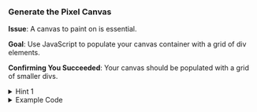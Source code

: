 ### **Generate the Pixel Canvas**

**Issue**: A canvas to paint on is essential.

**Goal**: Use JavaScript to populate your canvas container with a grid of div elements.

**Confirming You Succeeded**: Your canvas should be populated with a grid of smaller divs.

<details>
<summary>Hint 1</summary>
Nested loops will help you construct a grid of divs.
</details>

<details>
<summary>Example Code</summary>

```javascript
let pixelContainer = document.querySelector(".pixel-canvas-container");
for (let row = 0; row < 10; row++) {
  // Assuming a 10x10 grid
  for (let col = 0; col < 10; col++) {
    let pixelDiv = document.createElement("div");
    pixelContainer.appendChild(pixelDiv);
  }
}
```

</details>
